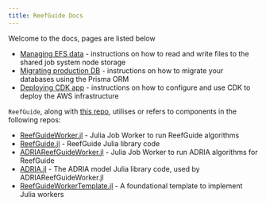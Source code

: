 ```yaml
---
title: ReefGuide Docs
---
```


Welcome to the docs, pages are listed below

- [Managing EFS data](./managing-efs-data.md) - instructions on how to read and write files to the shared job system node storage
- [Migrating production DB](./migrating-production-db.md) - instructions on how to migrate your databases using the Prisma ORM
- [Deploying CDK app](./deploying-with-cdk.md) - instructions on how to configure and use CDK to deploy the AWS infrastructure

`ReefGuide`, along with [this repo](https://github.com/open-AIMS/reefguide), utilises or refers to components in the following repos:

- [ReefGuideWorker.jl](https://github.com/open-AIMS/ReefGuideWorker.jl) - Julia Job Worker to run ReefGuide algorithms
- [ReefGuide.jl](https://github.com/open-AIMS/ReefGuide.jl) - ReefGuide Julia library code
- [ADRIAReefGuideWorker.jl](https://github.com/open-AIMS/ADRIAReefGuideWorker.jl) - Julia Job Worker to run ADRIA algorithms for ReefGuide
- [ADRIA.jl](https://github.com/open-AIMS/ADRIA.jl) - The ADRIA model Julia library code, used by ADRIAReefGuideWorker.jl
- [ReefGuideWorkerTemplate.jl](https://github.com/open-AIMS/ReefGuideWorkerTemplate.jl) - A foundational template to implement Julia workers
